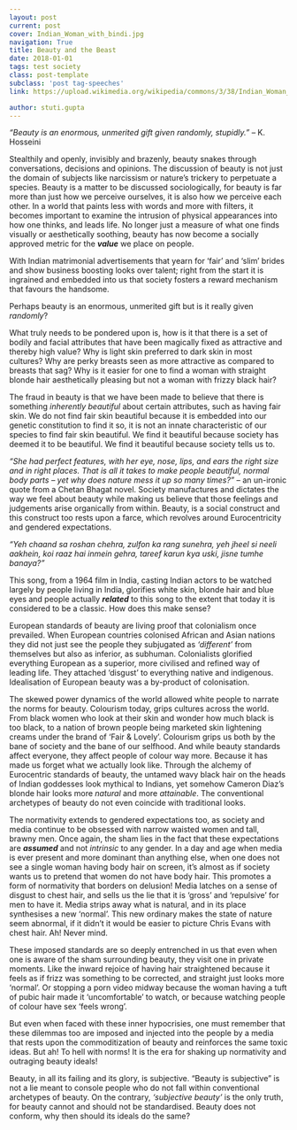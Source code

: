 ```yaml
---
layout: post
current: post
cover: Indian_Woman_with_bindi.jpg
navigation: True
title: Beauty and the Beast
date: 2018-01-01
tags: test society
class: post-template
subclass: 'post tag-speeches'
link: https://upload.wikimedia.org/wikipedia/commons/3/38/Indian_Woman_with_bindi.jpg

author: stuti.gupta
---
```

*“Beauty is an enormous, unmerited gift given randomly, stupidly.”* – K. Hosseini

Stealthily and openly, invisibly and brazenly, beauty snakes through conversations, decisions and opinions. The discussion of beauty is not just the domain of subjects like narcissism or nature’s trickery to perpetuate a species. Beauty is a matter to be discussed sociologically, for beauty is far more than just how we perceive ourselves, it is also how we perceive each other. In a world that paints less with words and more with filters, it becomes important to examine the intrusion of physical appearances into how one thinks, and leads life. No longer just a measure of what one finds visually or aesthetically soothing, beauty has now become a socially approved metric for the ***value*** we place on people.

With Indian matrimonial advertisements that yearn for ‘fair’ and ‘slim’ brides and show business boosting looks over talent; right from the start it is ingrained and embedded into us that society fosters a reward mechanism that favours the handsome.

Perhaps beauty is an enormous, unmerited gift but is it really given *randomly*?

What truly needs to be pondered upon is, how is it that there is a set of bodily and facial attributes that have been magically fixed as attractive and thereby high value? Why is light skin preferred to dark skin in most cultures? Why are perky breasts seen as more attractive as compared to breasts that sag? Why is it easier for one to find a woman with straight blonde hair aesthetically pleasing but not a woman with frizzy black hair?

The fraud in beauty is that we have been made to believe that there is something *inherently beautiful* about certain attributes, such as having fair skin. We do not find fair skin beautiful because it is embedded into our genetic constitution to find it so, it is not an innate characteristic of our species to find fair skin beautiful. We find it beautiful because society has deemed it to be beautiful. We find it beautiful because society tells us to.

*“She had perfect features, with her eye, nose, lips, and ears the right size and in right places. That is all it takes to make people beautiful, normal body parts – yet why does nature mess it up so many times?”* – an un-ironic quote from a Chetan Bhagat novel. Society manufactures and dictates the way we feel about beauty while making us believe that those feelings and judgements arise organically from within. Beauty, is a social construct and this construct too rests upon a farce, which revolves around Eurocentricity and gendered expectations.

*“Yeh chaand sa roshan chehra, zulfon ka rang sunehra, yeh jheel si neeli aakhein, koi raaz hai inmein gehra, tareef karun kya uski, jisne tumhe banaya?”*

This song, from a 1964 film in India, casting Indian actors to be watched largely by people living in India, glorifies white skin, blonde hair and blue eyes and people actually ***related*** to this song to the extent that today it is considered to be a classic. How does this make sense?

European standards of beauty are living proof that colonialism once prevailed. When European countries colonised African and Asian nations they did not just see the people they subjugated as *‘different’* from themselves but also as inferior, as subhuman. Colonialists glorified everything European as a superior, more civilised and refined way of leading life. They attached ‘disgust’ to everything native and indigenous. Idealisation of European beauty was a by-product of colonisation.

The skewed power dynamics of the world allowed white people to narrate the norms for beauty. Colourism today, grips cultures across the world. From black women who look at their skin and wonder how much black is too black, to a nation of brown people being marketed skin lightening creams under the brand of ‘Fair & Lovely’. Colourism grips us both by the bane of society and the bane of our selfhood. And while beauty standards affect everyone, they affect people of colour way more. Because it has made us forget what we actually look like. Through the alchemy of Eurocentric standards of beauty, the untamed wavy black hair on the heads of Indian goddesses look mythical to Indians, yet somehow Cameron Diaz’s blonde hair looks more *natural* and more *attainable*. The conventional archetypes of beauty do not even coincide with traditional looks.

The normativity extends to gendered expectations too, as society and media continue to be obsessed with narrow waisted women and tall, brawny men. Once again, the sham lies in the fact that these expectations are ***assumed*** and not *intrinsic* to any gender. In a day and age when media is ever present and more dominant than anything else, when one does not see a single woman having body hair on screen, it’s almost as if society wants us to pretend that women do not have body hair. This promotes a form of normativity that borders on delusion! Media latches on a sense of disgust to chest hair, and sells us the lie that it is ‘gross’ and ‘repulsive’ for men to have it. Media strips away what is natural, and in its place synthesises a new ‘normal’. This new ordinary makes the state of nature seem abnormal, if it didn’t it would be easier to picture Chris Evans with chest hair. Ah! Never mind.

These imposed standards are so deeply entrenched in us that even when one is aware of the sham surrounding beauty, they visit one in private moments. Like the inward rejoice of having hair straightened because it feels as if frizz was something to be corrected, and straight just looks more ‘normal’. Or stopping a porn video midway because the woman having a tuft of pubic hair made it ‘uncomfortable’ to watch, or because watching people of colour have sex ‘feels wrong’.

But even when faced with these inner hypocrisies, one must remember that these dilemmas too are imposed and injected into the people by a media that rests upon the commoditization of beauty and reinforces the same toxic ideas. But ah! To hell with norms! It is the era for shaking up normativity and outraging beauty ideals!

Beauty, in all its failing and its glory, is subjective. “Beauty is subjective” is not a lie meant to console people who do not fall within conventional archetypes of beauty. On the contrary, *‘subjective beauty’* is the only truth, for beauty cannot and should not be standardised. Beauty does not conform, why then should its ideals do the same?
